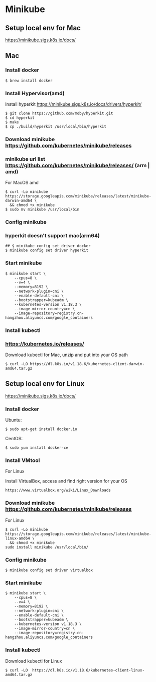 # Minikube

## Setup local env for Mac

https://minikube.sigs.k8s.io/docs/

## Mac

### Install docker

```shell
$ brew install docker
```

### Install Hypervisor(amd)

Install hyperkit https://minikube.sigs.k8s.io/docs/drivers/hyperkit/

```shell
$ git clone https://github.com/moby/hyperkit.git
$ cd hyperkit
$ make
$ cp ./build/hyperkit /usr/local/bin/hyperkit
```

### Download minikube https://github.com/kubernetes/minikube/releases
### minikube url list https://github.com/kubernetes/minikube/releases/ (arm | amd)
For MacOS amd

```shell
$ curl -Lo minikube https://storage.googleapis.com/minikube/releases/latest/minikube-darwin-amd64 \
  && chmod +x minikube
$ sudo mv minikube /usr/local/bin
```

### Config minikube
### hyperkit doesn't support mac(arm64)

```shell
## $ minikube config set driver docker
$ minikube config set driver hyperkit
```

### Start minikube

```shell
$ minikube start \
    --cpus=8 \
    --v=4 \
    --memory=8192 \
    --network-plugin=cni \
    --enable-default-cni \
    --bootstrapper=kubeadm \
    --kubernetes-version v1.18.3 \
    --image-mirror-country=cn \
    --image-repository=registry.cn-hangzhou.aliyuncs.com/google_containers
```

### Install kubectl
### https://kubernetes.io/releases/
Download kubectl for Mac, unzip and put into your OS path

```shell
$ curl -LO https://dl.k8s.io/v1.18.6/kubernetes-client-darwin-amd64.tar.gz
```

## Setup local env for Linux

https://minikube.sigs.k8s.io/docs/

### Install docker

Ubuntu:

```shell
$ sudo apt-get install docker.io
```

CentOS:

```shell
$ sudo yum install docker-ce
```

### Install VMtool

For Linux

Install VirtualBox, access and find right version for your OS

```shell
https://www.virtualbox.org/wiki/Linux_Downloads
```

### Download minikube https://github.com/kubernetes/minikube/releases

For Linux

```shell
$ curl -Lo minikube https://storage.googleapis.com/minikube/releases/latest/minikube-linux-amd64 \
  && chmod +x minikube
sudo install minikube /usr/local/bin/
```

### Config minikube

```shell
$ minikube config set driver virtualbox
```

### Start minikube

```shell
$ minikube start \
    --cpus=8 \
    --v=4 \
    --memory=8192 \
    --network-plugin=cni \
    --enable-default-cni \
    --bootstrapper=kubeadm \
    --kubernetes-version v1.18.3 \
    --image-mirror-country=cn \
    --image-repository=registry.cn-hangzhou.aliyuncs.com/google_containers
```

### Install kubectl

Download kubectl for Linux

```shell
$ curl -LO  https://dl.k8s.io/v1.18.6/kubernetes-client-linux-amd64.tar.gz
```
